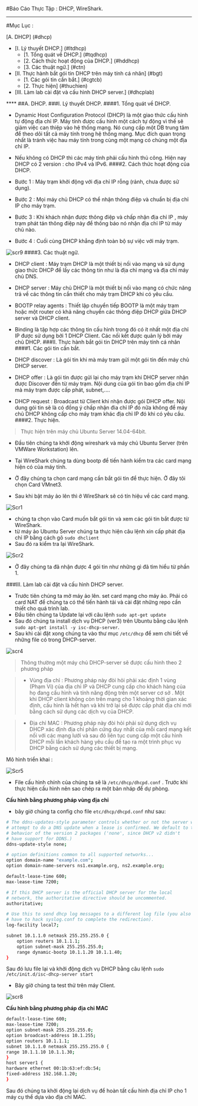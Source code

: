 #Báo Cáo Thực Tập : DHCP, WireShark.

****
#Mục Lục :

[A. DHCP] (#dhcp)
 <ul>
 <li>[I. Lý thuyết DHCP.] (#ltdhcp)
  <ul>
  <li>[1. Tổng quát về DHCP.] (#tqdhcp)</li>
  <li>[2. Cách thức hoạt động của DHCP.] (#hddhcp)</li>
  <li>[3. Các thuật ngữ.] (#ctn)</li>
  </ul>
 </li>
 <li>[II. Thực hành bắt gói tin DHCP trên máy tính cá nhân] (#bgt)
  <ul>
  <li>[1. Các gói tin cần bắt.] (#cgtcb)</li>
  <li>[2. Thực hiện] (#thuchien)</li>
  </ul>
 </li>
 <li>[III. Làm lab cài đặt và cấu hình DHCP server.] (#dhcplab)
 </li>
 </ul>
****
<a name="dhcp"></a>
##A. DHCP.
<a name="ltdhcp"></a>
###I. Lý thuyết DHCP.
<a name="tqdhcp"></a>
####1. Tổng quát về DHCP.

- Dynamic Host Configuration Protocol (DHCP) là một giao thức cấu hình tự động địa chỉ IP. Máy tính được cấu hình một cách tự động vì thế sẽ giảm việc can thiệp vào hệ thống mạng. Nó cung cấp một DB trung tâm để theo dõi tất cả máy tính trong hệ thống mạng. Mục đích quan trọng nhất là tránh việc hau máy tính trong cùng một mạng có chúng một địa chỉ IP.
- Nếu không có DHCP thì các máy tính phải cấu hình thủ công. Hiện nay DHCP có 2 version : cho IPv4 và IPv6.
<a name="hddhcp"></a>
####2. Cách thức hoạt động của DHCP.

- Bước 1 : Máy trạm khởi động với địa chỉ IP rỗng (rảnh, chưa được sử dụng).
- Bước 2 : Mọi máy chủ DHCP có thể nhận thông điệp và chuẩn bị địa chỉ IP cho máy trạm.
- Bước 3 : Khi khách nhận được thông điệp và chấp nhận địa chỉ IP , máy trạm phát tán thông điệp này để thông báo nó nhận địa chỉ IP từ máy chủ nào.
- Bước 4 : Cuối cùng DHCP khẳng định toàn bộ sự việc với máy trạm.

![scr9](http://i.imgur.com/yfkPTLx.png)
<a name="ctn"></a>
####3. Các thuật ngữ.

- DHCP client : Máy trạm DHCP là một thiết bị nối vào mạng và sử dụng giao thức DHCP để lấy các thông tin như là địa chỉ mạng và địa chỉ máy chủ DNS.
- DHCP server : Máy chủ DHCP là một thiết bị nối vào mạng có chức năng trả về các thông tin cần thiết cho máy trạm DHCP khi có yêu cầu.
- BOOTP relay agents : Thiết lập chuyển tiếp BOOTP là một máy trạm hoặc một router có khả năng chuyển các thông điệp DHCP giữa DHCP server và DHCP client.
- Binding là tập hợp các thông tin cấu hình trong đó có ít nhất một địa chỉ IP được sử dụng bởi 1 DHCP Client. Các nối kết được quản lý bởi máy chủ DHCP.
<a name="bgt"></a>
###II. Thực hành bắt gói tin DHCP trên máy tính cá nhân
<a name="cgtcb"></a>
####1. Các gói tin cần bắt.

- DHCP discover : Là gói tin khi mà máy tram gửi một gói tin đến máy chủ DHCP server.
- DHCP offer : Là gói tin được gửi lại cho máy trạm khi DHCP server nhận được Discover đến từ máy trạm. Nội dung của gói tin bao gồm địa chỉ IP mà máy trạm được cấp phát, subnet,....
- DHCP request : Broadcast từ Client khi nhận được gói DHCP offer. Nội dung gói tin sẽ là có đồng ý chấp nhận đia chỉ IP đó nữa không để máy chủ DHCP không cấp cho máy trạm khác địa chỉ IP đó khi có yêu cầu.
<a name="thuchien"></a>
####2. Thực hiện.

> Thực hiện trên máy chủ Ubuntu Server 14.04-64bit.


- Đầu tiên chúng ta khởi động wireshark và máy chủ Ubuntu Server (trên VMWare Workstation) lên.
- Tại WireShark chúng ta dùng bootp để tiến hành kiểm tra các card mạng hiện có của máy tính.

- Ở đây chúng ta chọn card mạng cần bắt gói tin để thực hiện. Ở đây tôi chọn Card VMnet3.
- Sau khi bật máy ảo lên thì ở WireShark sẽ có tín hiệu về các card mạng.

![Scr1](http://i.imgur.com/P6eS4x7.png)

- chúng ta chọn vào Card muốn bắt gói tin và xem các gói tin bắt được từ WireShark.
- từ máy ảo Ubuntu Server chúng ta thực hiện câu lệnh xin cấp phát địa chỉ IP bằng cách gõ `sudo dhclient`
- Sau đó ra kiểm tra lại WireShark.

![Scr2](http://i.imgur.com/aDZOB6H.png)

- Ở đây chúng ta đã nhận được 4 gói tin như những gì đã tìm hiểu từ phần 1.

<a name="dhcplab"></a>
###III. Làm lab cài đặt và cấu hình DHCP server.

- Trước tiên chúng ta mở máy ảo lên. set card mạng cho máy ảo. Phải có card NAT để chúng ta có thể tiến hành tải và cài đặt những repo cần thiết cho quá trình lab.
- Đầu tiên chúng ta Update lại với câu lệnh `sudo apt-get update`
- Sau đó chúng ta install dịch vụ DHCP (ver3) trên Ubuntu bằng câu lệnh `sudo apt-get install -y isc-dhcp-server`.
- Sau khi cài đặt xong chúng ta vào thư mục `/etc/dhcp` để xem chi tiết về những file có trong DHCP-server.

![scr4](http://i.imgur.com/eNrskCj.png)

> Thông thường một máy chủ DHCP-server sẽ được cấu hình theo 2 phương pháp

> - Vùng địa chỉ : Phương pháp này đòi hỏi phải xác định 1 vùng (Phạm Vi) của địa chỉ IP và DHCP cung cấp cho khách hàng của họ đang cấu hình và tính năng động trên một server cơ sở . Một khi DHCP client không còn trên mạng cho 1 khoảng thời gian xác định, cấu hình là hết hạn và khi trở lại sẽ được cấp phát địa chỉ mới bằng cách sử dụng các dịch vụ của DHCP.

> - Địa chỉ MAC : Phương pháp này đòi hỏi phải sử dụng dịch vụ DHCP xác định địa chỉ phần cứng duy nhất của mỗi card mạng  kết nối với các mạng lưới và sau đó liên tục cung cấp một cấu hình DHCP mỗi lần khách hàng yêu cầu  để tạo ra một trình phục vụ DHCP bằng cách sử dụng các thiết bị mạng.


Mô hình triển khai : 

![Scr5](http://i.imgur.com/oePyaua.png)

- File cấu hình chính của chúng ta sẽ là `/etc/dhcp/dhcpd.conf` . Trước khi thực hiện cấu hình nên sao chép ra một bản nháp để dự phòng.

**Cấu hình bằng phương pháp vùng địa chỉ**

- bây giờ chúng ta config cho file `etc/dhcp/dhcpd.conf` như sau: 

```sh
# The ddns-updates-style parameter controls whether or not the server will
# attempt to do a DNS update when a lease is confirmed. We default to the
# behavior of the version 2 packages ('none', since DHCP v2 didn't
# have support for DDNS.)
ddns-update-style none;

# option definitions common to all supported networks...
option domain-name "example.com";
option domain-name-servers ns1.example.org, ns2.example.org;

default-lease-time 600;
max-lease-time 7200;

# If this DHCP server is the official DHCP server for the local
# network, the authoritative directive should be uncommented.
authoritative;

# Use this to send dhcp log messages to a different log file (you also
# have to hack syslog.conf to complete the redirection).
log-facility local7;

subnet 10.1.1.0 netmask 255.255.255.0 {
    option routers 10.1.1.1;
    option subnet-mask 255.255.255.0;
    range dynamic-bootp 10.1.1.20 10.1.1.40;
}

```

Sau đó lưu file lại và khởi động dịch vụ DHCP bằng câu lệnh `sudo /etc/init.d/isc-dhcp-server start`

- Bây giờ chúng ta test thử trên máy Client.

![scr8](http://i.imgur.com/OCqgjtu.png)

**Cấu hình bằng phương pháp địa chỉ MAC**

```sh
default-lease-time 600;
max-lease-time 7200;
option subnet-mask 255.255.255.0;
option broadcast-address 10.1.255;
option routers 10.1.1.1;
subnet 10.1.1.0 netmask 255.255.255.0 {
range 10.1.1.10 10.1.1.30;
}
host server1 {
hardware ethernet 00:1b:63:ef:db:54;
fixed-address 192.168.1.20;
}
```

Sau đó chúng ta khởi động lại dịch vụ để hoàn tất cấu hình địa chỉ IP cho 1 máy cụ thể dựa vào địa chỉ MAC.
